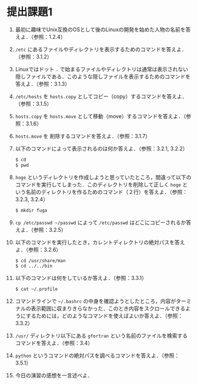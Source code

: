 # 提出課題1

1. 最初に趣味でUnix互換のOSとして後のLinuxの開発を始めた人物の名前を答えよ．（参照：1.2.4）

2. `/etc` にあるファイルやディレクトリを表示するためのコマンドを答えよ．（参照：3.1.2）

3. Linuxではドット `.` で始まるファイルやディレクトリは通常は表示されない隠しファイルである．このような隠しファイルを表示するためのコマンドを答えよ．（参照：3.1.3）

4. `/etc/hosts` を `hosts.copy` としてコピー（copy）するコマンドを答えよ．（参照：3.1.5）

5. `hosts.copy` を `hosts.move` として移動（move）するコマンドを答えよ．（参照：3.1.6）

6. `hosts.move` を 削除するコマンドを答えよ．（参照：3.1.7）

7. 以下のコマンドによって表示されるのは何か答えよ．（参照：3.2.1, 3.2.2）
    ```bash
    $ cd
    $ pwd
    ```

8. `hoge` というディレクトリを作成しようと思っていたところ，間違って以下のコマンドを実行してしまった．このディレクトリを削除して正しく `hoge` という名前のディレクトリを作るためのコマンド（２行）を答えよ．（参照：3.2.3, 3.2.4）
    ```bash
    $ mkdir fuga
    ```

9. `cp /etc/passwd ~/passwd` によって `/etc/passwd` はどこにコピーされるか答えよ．（参照：3.2.5）

10. 以下のコマンドを実行したとき，カレントディレクトリの絶対パスを答えよ．（参照：3.2.6）
    ```bash
    $ cd /usr/share/man
    $ cd ../../bin
    ```

11. 以下のコマンドは何をしているか答えよ．（参照：3.3.1）
    ```bash
    $ cat ~/.profile
    ```

12. コマンドラインで  `~/.bashrc` の中身を確認ようとしたところ，内容がターミナルの表示範囲に収まりきらなかった．このとき内容をスクロールできるようにするためには，どのようなコマンドを使えばよいか答えよ．（参照：3.3.2）

13. `/usr/` ディレクトリ以下にある `gfortran` という名前のファイルを検索するコマンドを答えよ．（参照：3.4）

14. `python` というコマンドの絶対パスを調べるコマンドを答えよ．（参照：3.5.1）

15. 今日の演習の感想を一言述べよ．
